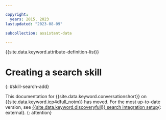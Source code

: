 ```yaml
---

copyright:
  years: 2015, 2023
lastupdated: "2023-08-09"

subcollection: assistant-data

---
```


{{site.data.keyword.attribute-definition-list}}

# Creating a search skill
{: #skill-search-add}

This documentation for  {{site.data.keyword.conversationshort}} on {{site.data.keyword.icp4dfull_notm}} has moved. For the most up-to-date version, see [{{site.data.keyword.discoveryfull}} search integration setup](/docs/watson-assistant?topic=watson-assistant-search-add){: external}.
{: attention}
